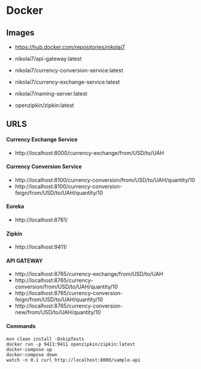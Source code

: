 # Docker

## Images

- https://hub.docker.com/repositories/nikolai7
- nikolai7/api-gateway:latest
- nikolai7/currency-conversion-service:latest
- nikolai7/currency-exchange-service:latest
- nikolai7/naming-server:latest

- openzipkin/zipkin:latest

## URLS

#### Currency Exchange Service
- http://localhost:8000/currency-exchange/from/USD/to/UAH

#### Currency Conversion Service
- http://localhost:8100/currency-conversion/from/USD/to/UAH/quantity/10
- http://localhost:8100/currency-conversion-feign/from/USD/to/UAH/quantity/10

#### Eureka
- http://localhost:8761/

#### Zipkin
- http://localhost:9411/

#### API GATEWAY
- http://localhost:8765/currency-exchange/from/USD/to/UAH
- http://localhost:8765/currency-conversion/from/USD/to/UAH/quantity/10
- http://localhost:8765/currency-conversion-feign/from/USD/to/UAH/quantity/10
- http://localhost:8765/currency-conversion-new/from/USD/to/UAH/quantity/10

#### Commands
```
mvn clean install -DskipTests
docker run -p 9411:9411 openzipkin/zipkin:latest
docker-compose up
docker-compose down
watch -n 0.1 curl http://localhost:8000/sample-api
```
